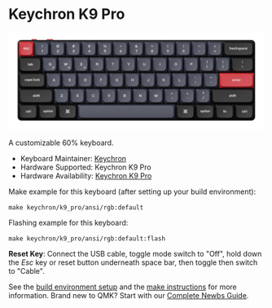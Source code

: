 # Keychron K9 Pro

![Keychron K9 Pro](https://github.com/Keychron/ProductImage/blob/main/K_Pro/k9_pro.jpg?raw=true)

A customizable 60% keyboard.

* Keyboard Maintainer: [Keychron](https://github.com/keychron)
* Hardware Supported: Keychron K9 Pro
* Hardware Availability: [Keychron K9 Pro]()

Make example for this keyboard (after setting up your build environment):

    make keychron/k9_pro/ansi/rgb:default

Flashing example for this keyboard:

    make keychron/k9_pro/ansi/rgb:default:flash

**Reset Key**: Connect the USB cable, toggle mode switch to "Off", hold down the *Esc* key or reset button underneath space bar, then toggle then switch to "Cable".

See the [build environment setup](https://docs.qmk.fm/#/getting_started_build_tools) and the [make instructions](https://docs.qmk.fm/#/getting_started_make_guide) for more information. Brand new to QMK? Start with our [Complete Newbs Guide](https://docs.qmk.fm/#/newbs).

